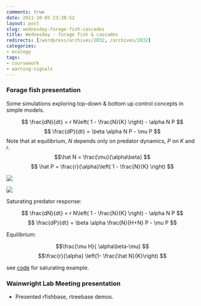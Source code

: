 ```yaml
---
comments: true
date: 2011-10-05 23:38:52
layout: post
slug: wednesday-forage-fish-cascades
title: Wednesday - forage fish & cascades
redirects: [/wordpress/archives/2832, /archives/2832]
categories:
- ecology
tags:
- coursework
- warning-signals
---
```


### Forage fish presentation


Some simulations exploring top-down & bottom up control concepts in simple models.

$$ \frac{dN}{dt} = r N\left( 1 - \frac{N}{K} \right) - \alpha N P $$
$$ \frac{dP}{dt} = \beta \alpha N P - \mu P $$
Note that at equilibrium, _N_ depends only on predator dynamics, _P_ on _K_ and _r_.
$$\hat N = \frac{\mu}{\alpha\beta} $$
$$ \hat P = \frac{r}{\alpha}\left( 1 - \frac{N}{K} \right) $$

![]( http://farm7.staticflickr.com/6229/6218801964_2959d33d3a_o.png )


![]( http://farm7.staticflickr.com/6172/6218281173_8baf1ac355_o.png )


Saturating predator response:

$$ \frac{dN}{dt} = r N\left( 1 - \frac{N}{K} \right) - \alpha N P $$
$$ \frac{dP}{dt} = \beta \alpha \frac{N}{H+N} P - \mu P $$

Equilibrium:

$$\frac{\mu H}{ \alpha\beta-\mu} $$ 
$$\frac{r}{\alpha} \left(1- \frac{\hat N}{K}\right) $$



see [code](https://github.com/cboettig/structured-populations/blob/master/demo/cascades2.R) for saturating example.


### Wainwright Lab Meeting presentation





	
  * Presented rfishbase, rtreebase demos.


